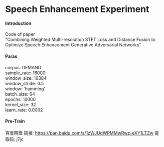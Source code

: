 # Speech Enhancement  Experiment

#### Introduction
Code of paper  
"Combining Weighted Multi-resolution STFT Loss and Distance Fusion to Optimize Speech Enhancement Generative Adversarial Networks"

#### Paras
corpus: DEMAND  
sample_rate: 16000  
window_size: 16384  
window_stride: 0.5  
window: 'hamming'  
batch_size: 64  
epochs: 10000  
kernel_size: 32  
learn_rate: 0.0002  
  
#### Pre-Train  
百度网盘 链接: https://pan.baidu.com/s/1zWJUdWPMMwRwz-eXY1LTZw 提取码: j7jc
